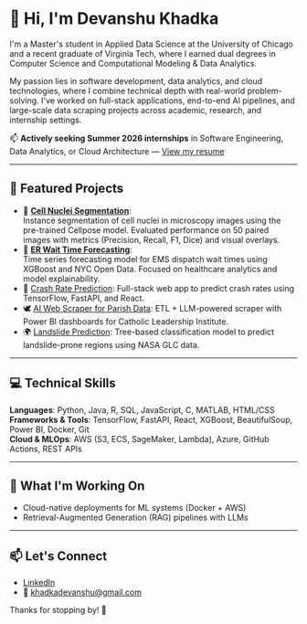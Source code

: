 # 👋 Hi, I'm Devanshu Khadka

I'm a Master's student in Applied Data Science at the University of Chicago and a recent graduate of Virginia Tech, where I earned dual degrees in Computer Science and Computational Modeling & Data Analytics.

My passion lies in software development, data analytics, and cloud technologies, where I combine technical depth with real-world problem-solving. I've worked on full-stack applications, end-to-end AI pipelines, and large-scale data scraping projects across academic, research, and internship settings.

📫 **Actively seeking Summer 2026 internships** in Software Engineering, Data Analytics, or Cloud Architecture — [View my resume](https://github.com/Devanshu1503/resume/blob/main/Devanshu_Resume_ucicago.pdf)

---
## 🔧 Featured Projects
- 🔬 [**Cell Nuclei Segmentation**](https://github.com/Devanshu1503/Cell-Nuclei-Segmentation):  
  Instance segmentation of cell nuclei in microscopy images using the pre-trained Cellpose model. Evaluated performance on 50 paired images with metrics (Precision, Recall, F1, Dice) and visual overlays.
- 🏥 [**ER Wait Time Forecasting**](https://github.com/Devanshu1503/ER_Wait_Time_predictor):  
  Time series forecasting model for EMS dispatch wait times using XGBoost and NYC Open Data. Focused on healthcare analytics and model explainability.
- 🚗 [Crash Rate Prediction](https://github.com/Devanshu1503/traffic-crash-predictor): Full-stack web app to predict crash rates using TensorFlow, FastAPI, and React.
- 🕊️ [AI Web Scraper for Parish Data](https://github.com/Devanshu1503/ai-web-scraper): ETL + LLM-powered scraper with Power BI dashboards for Catholic Leadership Institute.
- 🌍 [Landslide Prediction](https://github.com/Devanshu1503/Landslide-Prediction): Tree-based classification model to predict landslide-prone regions using NASA GLC data.

---

## 💻 Technical Skills

**Languages**: Python, Java, R, SQL, JavaScript, C, MATLAB, HTML/CSS  
**Frameworks & Tools**: TensorFlow, FastAPI, React, XGBoost, BeautifulSoup, Power BI, Docker, Git  
**Cloud & MLOps**: AWS (S3, ECS, SageMaker, Lambda), Azure, GitHub Actions, REST APIs

---

## 🎯 What I'm Working On

- Cloud-native deployments for ML systems (Docker + AWS)
- Retrieval-Augmented Generation (RAG) pipelines with LLMs

---

## 📫 Let's Connect

- [LinkedIn](https://linkedin.com/in/devanshukhadka)
- 📧 khadkadevanshu@gmail.com

Thanks for stopping by! 🚀
